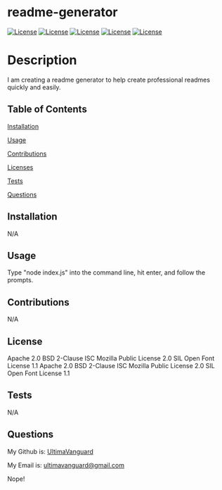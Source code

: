 # readme-generator
  [![License](https://img.shields.io/badge/License-Apache_2.0-blue.svg)](https://opensource.org/licenses/Apache-2.0) [![License](https://img.shields.io/badge/License-BSD_2--Clause-orange.svg)](https://opensource.org/licenses/BSD-2-Clause) [![License](https://img.shields.io/badge/License-ISC-blue.svg)](https://opensource.org/licenses/ISC) [![License](https://img.shields.io/badge/License-MPL_2.0-brightgreen.svg)](https://opensource.org/licenses/MPL-2.0) [![License](https://img.shields.io/badge/License-OFL_1.1-lightgreen.svg)](https://opensource.org/licenses/OFL-1.1) 

# Description

  I am creating a readme generator to help create professional readmes quickly and easily.

## Table of Contents
  [Installation](#Installation)

  [Usage](#Usage)

  [Contributions](#Contributions)

  [Licenses](#Licenses)

  [Tests](#Tests)

  [Questions](#Questions)
  
## Installation
  
  N/A
  
## Usage
  
  Type "node index.js" into the command line, hit enter, and follow the prompts.
  
## Contributions
  
  N/A
  
## License
  
  Apache 2.0
BSD 2-Clause
ISC
Mozilla Public License 2.0
SIL Open Font License 1.1
Apache 2.0
BSD 2-Clause
ISC
Mozilla Public License 2.0
SIL Open Font License 1.1


## Tests

  N/A

## Questions

  My Github is: [UltimaVanguard](https://github.com/UltimaVanguard)

  My Email is: ultimavanguard@gmail.com

  Nope!

